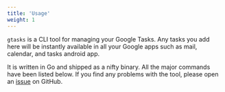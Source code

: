 ```yaml
---
title: 'Usage'
weight: 1
---
```


`gtasks` is a CLI tool for managing your Google Tasks. Any tasks you add here will be instantly available in all your Google apps such as mail, calendar, and tasks android app. 

It is written in Go and shipped as a nifty binary. All the major commands have been listed below. If you find any problems with the tool, please open an [issue](https://github.com/BRO3886/gtasks/issues/new) on GitHub.
